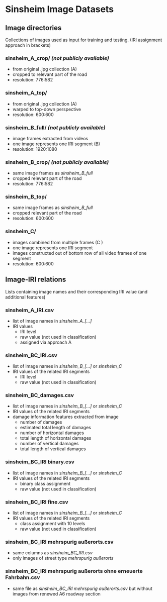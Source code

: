 # Sinsheim Image Datasets


## Image directories
Collections of images used as input for training and testing. (IRI assignment approach in brackets)
### sinsheim_A_crop/ *(not publicly available)*
- from original .jpg collection (A)
- cropped to relevant part of the road
- resolution: 776:582

### sinsheim_A_top/
- from original .jpg collection (A)
- warped to top-down perspective
- resolution: 600:600

### sinsheim_B_full/ *(not publicly available)*
- image frames extracted from videos 
- one image represents one IRI segment (B)
- resolution: 1920:1080 

### sinsheim_B_crop/ *(not publicly available)*
- same image frames as *sinsheim_B_full*
- cropped relevant part of the road
- resolution: 776:582

### sinsheim_B_top/
- same image frames as *sinsheim_B_full*
- cropped relevant part of the road
- resolution: 600:600

### sinsheim_C/
- images combined from multiple frames (C )
- one image represents one IRI segment
- images constructed out of bottom row of all video frames of one segment
- resolution: 600:600


## Image-IRI relations
Lists containing image names and their corresponding IRI value (and additional features)
### sinsheim_A_IRI.csv
- list of image names in *sinsheim_A_[...]*
- IRI values
	- IRI level
	- raw value (not used in classification)
	- assigned via approach A

### sinsheim_BC_IRI.csv
- list of image names in *sinsheim_B_[...]* or *sinsheim_C*
- IRI values of the related IRI segments 
	- IRI level
	- raw value (not used in classification)

### sinsheim_BC_damages.csv
- list of image names in *sinsheim_B_[...]* or *sinsheim_C*
- IRI values of the related IRI segments 
- damage information features extracted from image
	- number of damages
	- estimated total length of damages
	- number of horizontal damages
	- total length of horizontal damages
	- number of vertical damages
	- total length of vertical damages

### sinsheim_BC_IRI binary.csv
- list of image names in *sinsheim_B_[...]* or *sinsheim_C*
- IRI values of the related IRI segments
	- binary class assignment
	- raw value (not used in classification)


### sinsheim_BC_IRI fine.csv
- list of image names in *sinsheim_B_[...]* or *sinsheim_C*
- IRI values of the related IRI segments
	- class assignment with 10 levels
	- raw value (not used in classification)

### sinsheim_BC_IRI mehrspurig außerorts.csv
- same columns as *sinsheim_BC_IRI.csv*
- only images of street type *mehrspurig außerorts*

### sinsheim_BC_IRI mehrspurig außerorts ohne erneuerte Fahrbahn.csv
- same file as *sinsheim_BC_IRI mehrspurig außerorts.csv* but without images from renewed A6 roadway section
